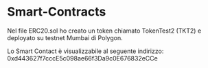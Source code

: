 # Smart-Contracts

Nel file ERC20.sol ho creato un token chiamato TokenTest2 (TKT2) e deployato su testnet Mumbai di Polygon.

Lo Smart Contact è visualizzabile al seguente indirizzo: 0xd443627f7cccE5c098ae66f3Da9c0E676832eCCe
